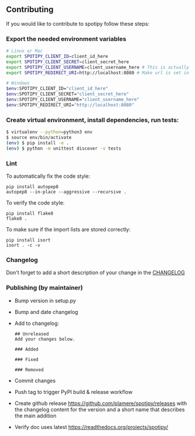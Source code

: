 ## Contributing

If you would like to contribute to spotipy follow these steps:

### Export the needed environment variables

```bash
# Linux or Mac
export SPOTIPY_CLIENT_ID=client_id_here
export SPOTIPY_CLIENT_SECRET=client_secret_here
export SPOTIPY_CLIENT_USERNAME=client_username_here # This is actually an id not spotify display name and can be found [here](https://www.spotify.com/us/account/overview/)
export SPOTIPY_REDIRECT_URI=http://localhost:8080 # Make url is set in app you created to get your ID and SECRET

# Windows
$env:SPOTIPY_CLIENT_ID="client_id_here"
$env:SPOTIPY_CLIENT_SECRET="client_secret_here"
$env:SPOTIPY_CLIENT_USERNAME="client_username_here" 
$env:SPOTIPY_REDIRECT_URI="http://localhost:8080" 
```

### Create virtual environment, install dependencies, run tests:

```bash
$ virtualenv --python=python3 env
$ source env/bin/activate
(env) $ pip install -e . 
(env) $ python -m unittest discover -v tests
```

### Lint

To automatically fix the code style:

    pip install autopep8
    autopep8 --in-place --aggressive --recursive .

To verify the code style:

    pip install flake8
    flake8 .

To make sure if the import lists are stored correctly:

    pip install isort
    isort . -c -v

### Changelog

Don't forget to add a short description of your change in the [CHANGELOG](CHANGELOG.md)

### Publishing (by maintainer)

 - Bump version in setup.py
 - Bump and date changelog
 - Add to changelog:

       ## Unreleased
       Add your changes below.

       ### Added

       ### Fixed

       ### Removed

 - Commit changes
 - Push tag to trigger PyPI build & release workflow
 - Create github release https://github.com/plamere/spotipy/releases with the changelog content
   for the version and a short name that describes the main addition
 - Verify doc uses latest https://readthedocs.org/projects/spotipy/
 